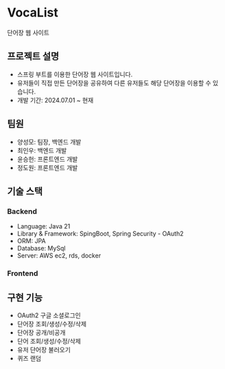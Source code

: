 # VocaList

단어장 웹 사이트

## 프로젝트 설명
- 스프링 부트를 이용한 단어장 웹 사이트입니다.
- 유저들이 직접 만든 단어장을 공유하여 다른 유저들도 해당 단어장을 이용할 수 있습니다.
- 개발 기간: 2024.07.01 ~ 현재

## 팀원
- 양성모: 팀장, 백엔드 개발
- 최인우: 백엔드 개발
- 윤승헌: 프론트엔드 개발
- 정도원: 프론트엔드 개발

## 기술 스택
### Backend 
- Language: Java 21 
- Library & Framework: SpingBoot, Spring Security - OAuth2
- ORM: JPA
- Database: MySql
- Server: AWS ec2, rds, docker

### Frontend


## 구현 기능
- OAuth2 구글 소셜로그인
- 단어장 조회/생성/수정/삭제
- 단어장 공개/비공개
- 단어 조회/생성/수정/삭제
- 유저 단어장 불러오기
- 퀴즈 랜덤
